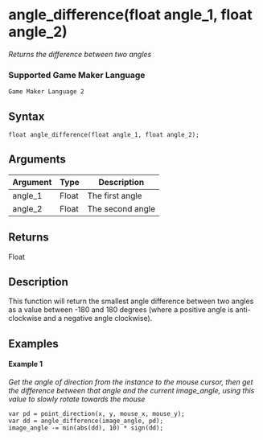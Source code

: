# angle_difference(float angle_1, float angle_2)

*Returns the difference between two angles*

### Supported Game Maker Language
`Game Maker Language 2`

## Syntax

```
float angle_difference(float angle_1, float angle_2);
```

## Arguments

|Argument|Type |Description     |
|--------|-----|----------------|
|angle_1 |Float|The first angle |
|angle_2 |Float|The second angle|

## Returns

Float

## Description

This function will return the smallest angle difference between two angles as a value between -180 and 180 degrees (where a positive angle is anti-clockwise and a negative angle clockwise).

## Examples

#### Example 1

*Get the angle of direction from the instance to the mouse cursor, then get the difference between that angle and the current image_angle, using this value to slowly rotate towards the mouse*

```
var pd = point_direction(x, y, mouse_x, mouse_y);
var dd = angle_difference(image_angle, pd);
image_angle -= min(abs(dd), 10) * sign(dd);
```